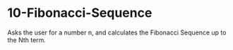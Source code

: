 # 10-Fibonacci-Sequence
Asks the user for a number n, and calculates the Fibonacci Sequence up to the Nth term.
